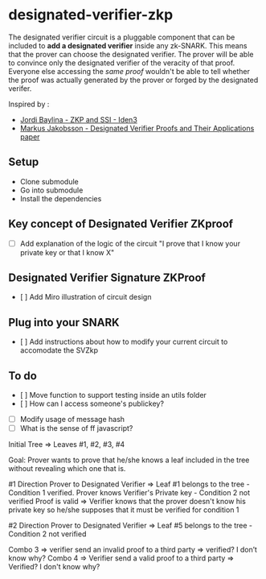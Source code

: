 # designated-verifier-zkp

The designated verifier circuit is a pluggable component that can be included to **add a designated verifier** inside any zk-SNARK. This means that the prover can choose the designated verifier. The prover will be able to convince only the designated verifier of the veracity of that proof. Everyone else accessing the *same proof* wouldn't be able to tell whether the proof was actually generated by the prover or forged by the designated verifer. 

Inspired by : 

- [Jordi Baylina - ZKP and SSI - Iden3](https://www.youtube.com/watch?v=Rd6SMShk7-c&t=998s)
- [Markus Jakobsson - Designated Verifier Proofs and Their Applications paper](http://markus-jakobsson.com/papers/jakobsson-eurocrypt96.pdf)

## Setup 

- Clone submodule
- Go into submodule
- Install the dependencies

## Key concept of Designated Verifier ZKproof

- [ ] Add explanation of the logic of the circuit "I prove that I know your private key or that I know X"

## Designated Verifier Signature ZKProof

- [ ] Add Miro illustration of circuit design

## Plug into your SNARK

- [ ] Add instructions about how to modify your current circuit to accomodate the SVZkp


## To do 

- [ ] Move function to support testing inside an utils folder 
- [ ] How can I access someone's publickey?
- [ ] Modify usage of message hash
- [ ] What is the sense of ff javascript?

Initial Tree => Leaves #1, #2, #3, #4 

Goal: Prover wants to prove that he/she knows a leaf included in the tree without revealing which one that is.

#1 Direction Prover to Designated Verifier => Leaf #1 belongs to the tree - Condition 1 verified. 
Prover knows Verifier's Private key - Condition 2 not verified 
Proof is valid => Verifier knows that the prover doesn't know his private key so he/she supposes that it must be verified for condition 1

#2 Direction Prover to Designated Verifier => Leaf #5 belongs to the tree - Condition 2 not verified

Combo 3 => verifier send an invalid proof to a third party => verified? I don’t know why?
Combo 4 => Verifier send a valid proof to a third party => Verified? I don't know why?





